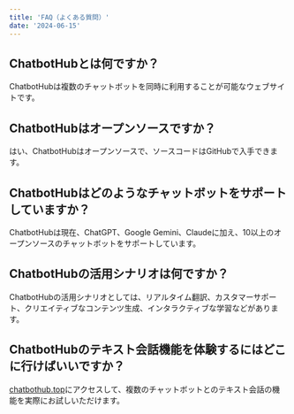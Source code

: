 ```yaml
---
title: 'FAQ（よくある質問）'
date: '2024-06-15'
---
```


## ChatbotHubとは何ですか？
ChatbotHubは複数のチャットボットを同時に利用することが可能なウェブサイトです。

## ChatbotHubはオープンソースですか？
はい、ChatbotHubはオープンソースで、ソースコードはGitHubで入手できます。

## ChatbotHubはどのようなチャットボットをサポートしていますか？
ChatbotHubは現在、ChatGPT、Google Gemini、Claudeに加え、10以上のオープンソースのチャットボットをサポートしています。

## ChatbotHubの活用シナリオは何ですか？
ChatbotHubの活用シナリオとしては、リアルタイム翻訳、カスタマーサポート、クリエイティブなコンテンツ生成、インタラクティブな学習などがあります。

## ChatbotHubのテキスト会話機能を体験するにはどこに行けばいいですか？
[chatbothub.top](https://chatbothub.top/ja)にアクセスして、複数のチャットボットとのテキスト会話の機能を実際にお試しいただけます。